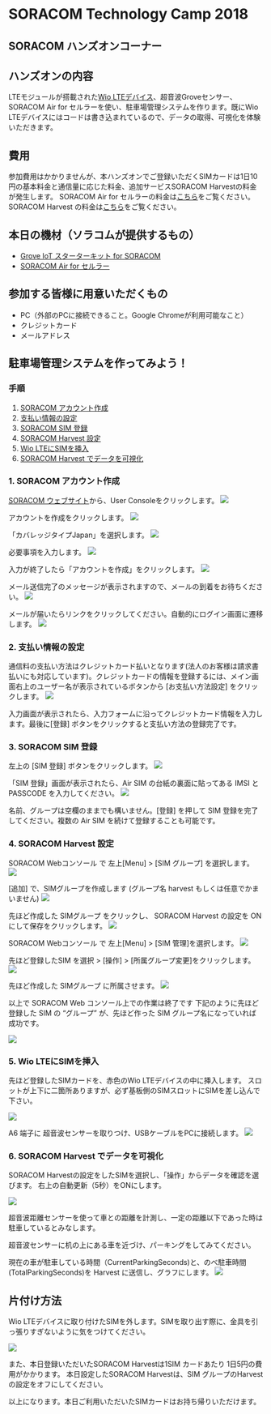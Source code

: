 # SORACOM Technology Camp 2018
## SORACOM ハンズオンコーナー

## ハンズオンの内容
LTEモジュールが搭載された[Wio LTEデバイス](https://soracom.jp/products/wio_lte/)、超音波Groveセンサー、SORACOM Air for セルラーを使い、駐車場管理システムを作ります。既にWio LTEデバイスにはコードは書き込まれているので、データの取得、可視化を体験いただきます。

## 費用
参加費用はかかりませんが、本ハンズオンでご登録いただくSIMカードは1日10円の基本料金と通信量に応じた料金、追加サービスSORACOM Harvestの料金が発生します。
SORACOM Air for セルラーの料金は[こちら](https://soracom.jp/services/air/cellular/price/)をご覧ください。
SORACOM Harvest の料金は[こちら](https://soracom.jp/services/harvest/price/)をご覧ください。

## 本日の機材（ソラコムが提供するもの）
* [Grove IoT スターターキット for SORACOM](https://soracom.jp/products/#grovestarter_kit)
* [SORACOM Air for セルラー](https://soracom.jp/products/sim/plan-d/)

## 参加する皆様に用意いただくもの
* PC（外部のPCに接続できること。Google Chromeが利用可能なこと）
* クレジットカード
* メールアドレス

## 駐車場管理システムを作ってみよう！
### 手順
1. [SORACOM アカウント作成](#handson1)
2. [支払い情報の設定](#handson2)
3. [SORACOM SIM 登録](#handson3)
4. [SORACOM Harvest 設定](#handson4)
5. [Wio LTEにSIMを挿入](#handson5)
6. [SORACOM Harvest でデータを可視化](#handson6)

<h3 id="handson1"> 1. SORACOM アカウント作成</h3>

[SORACOM ウェブサイト](https://soracom.jp/)から、User Consoleをクリックします。
<img src="https://docs.google.com/drawings/d/e/2PACX-1vR7ktcIhkVAi4SHnsxjtNyesTwkcRqyWH13O06P7IDgPTWQgZu90wbMxMucWiHkomr1kZwQ6GcqHD0V/pub?w=921&amp;h=408">

アカウントを作成をクリックします。
<img src="https://docs.google.com/drawings/d/e/2PACX-1vRIbsOZm8KiysVlqsQTR6Yxvxi5XlsIxb2gDxPVwQcFKTav036YROtcOLgVQUlX8kp6zPeG9OOrhmIJ/pub?w=930&amp;h=406">

「カバレッジタイプJapan」を選択します。
<img src="https://docs.google.com/drawings/d/e/2PACX-1vSkgiSvtFlsUQJegTkLPiJVJg8vB0zhlujcxbLJ_2c6bko6Y4GcU_FN9VATHuLuO_I--TWndMYM_iru/pub?w=678&amp;h=261">

必要事項を入力します。
<img src="https://docs.google.com/drawings/d/e/2PACX-1vReb-X0b1hNlM6ncDw7DZtRJOxccL3R9BaTyymLVSSPDV6EXapy-V_L74YOukki1BdUompNAUhhFTaO/pub?w=274&amp;h=667">

入力が終了したら「アカウントを作成」をクリックします。
<img src="https://docs.google.com/drawings/d/e/2PACX-1vQsccaDXfmA0BaSrCXGMdg-LhE0d4pCGo8LtNdd7PtO9hED_unQynsdJJt-k6Rpf3nDrHNPTD_RXew6/pub?w=674&amp;h=329">

メール送信完了のメッセージが表示されますので、メールの到着をお待ちください。
<img src="https://docs.google.com/drawings/d/e/2PACX-1vQ7fBRpDPtkt9VL7lGjgZwSXQsWvWCrKeGcVNGmo3EFdlXP2qUf14Lw6e4Xxco87jCvJLnPJd3HTMM8/pub?w=927&amp;h=351">

メールが届いたらリンクをクリックしてください。自動的にログイン画面に遷移します。
<img src="https://docs.google.com/drawings/d/e/2PACX-1vQ6cRun2KmVkTYV8xCXf0DDG9NdSjBlh-bGhBGvO8lhh7er2IHXr2RdMJEUQopZLwqb1yOgPYekuV4Q/pub?w=620&amp;h=413">

<h3 id="handson2"> 2. 支払い情報の設定</h2>

通信料の支払い方法はクレジットカード払いとなります(法人のお客様は請求書払いにも対応しています)。クレジットカードの情報を登録するには、メイン画面右上のユーザー名が表示されているボタンから [お支払い方法設定] をクリックします。
<img src="https://docs.google.com/drawings/d/e/2PACX-1vQEdcNmOnSQYbaolqmEUN8HF55sstp1DxOvhU_uuckJTDbm4FCHAqlR9--xZ_0v67uRpWharuHS81wC/pub?w=762&amp;h=418">

入力画面が表示されたら、入力フォームに沿ってクレジットカード情報を入力します。最後に[登録] ボタンをクリックすると支払い方法の登録完了です。

<h3 id="handson3"> 3. SORACOM SIM 登録</h3>

左上の [SIM 登録] ボタンをクリックします。
<img src="https://docs.google.com/drawings/d/e/2PACX-1vRNnZLOT3ztm_m3Nbi-ORGtZTgHK-LCthd3onZDiVqJzkics9hksK4_mVlxKkgvlSlqZ4uX9d8hNM1A/pub?w=756&amp;h=310">

「SIM 登録」画面が表示されたら、Air SIM の台紙の裏面に貼ってある IMSI と PASSCODE を入力してください。
<img src="https://docs.google.com/drawings/d/e/2PACX-1vQPQ03CBEX9D4MLwFGK1ubSw49tummvvwOwqtDvoB4QawP7UiVDfBnVGl1F3K8_9-4LsMhNkZr2kPv0/pub?w=509&amp;h=392">

名前、グループは空欄のままでも構いません。[登録] を押して SIM 登録を完了してください。複数の Air SIM を続けて登録することも可能です。

<h3 id="handson4"> 4. SORACOM Harvest 設定</h3>

SORACOM Webコンソール で 左上[Menu] > [SIM グループ] を選択します。
<img src="https://docs.google.com/drawings/d/e/2PACX-1vSn0Zi77g_YUfJPD4SMgpspn-sCiShXibex_Bd288IC5d8-TfFPfCxanjfTdza-7OT5FgQNCuU8UPls/pub?w=691&amp;h=397">

[追加] で、SIMグループを作成します (グループ名 harvest もしくは任意でかまいません)
<img src="https://docs.google.com/drawings/d/e/2PACX-1vSPANZwqx8KjZsVl_gzqv09OKc-i4-CJb1SjrlCiNj6zFN0XM-4ialXN270wHaIgBqYApUjcH1BaUwH/pub?w=639&amp;h=625">


先ほど作成した SIMグループ をクリックし、 SORACOM Harvest の設定を ON にして保存をクリックします。
<img src="https://docs.google.com/drawings/d/e/2PACX-1vQ3JxlDr0DwQ3D_4RNWiMYPBwW3Z-OyftYaNmuM-NIZ0grqn5qgnZvO_gAhCkcQs8nBA7RZ1qeyPlCT/pub?w=867&amp;h=681">

SORACOM Webコンソール で 左上[Menu] > [SIM 管理]を選択します。
<img src="https://docs.google.com/drawings/d/e/2PACX-1vR1p_9PqCjBoB3xh_nEta2grhXZlJI3zyrXOjXjH59Vgq69cD5XbVA3PIppl0X6sNYqM538K8G2iK4U/pub?w=704&amp;h=393">

先ほど登録したSIM を選択 > [操作] > [所属グループ変更]をクリックします。
<img src="https://docs.google.com/drawings/d/e/2PACX-1vR9udoWlimJIJv51_uvGoJ2SxIiOga1VQS09JnCr1gjUXg9LxmDoMH33mAagYZQDDCIUm-9Fn3K8TzB/pub?w=544&amp;h=506">

先ほど作成した SIMグループ に所属させます。
<img src="https://docs.google.com/drawings/d/e/2PACX-1vSlVDzWGlXw6w6CpMhGG5weDgJYzcr2Uo7bXXpMfOG5ZfGX53y7yLVfTBY7DvSvFrm0yL5L_HJlYU2L/pub?w=650&amp;h=336">

以上で SORACOM Web コンソール上での作業は終了です
下記のように先ほど登録した SIM の “グループ” が、先ほど作った SIM グループ名になっていれば成功です。

<img src="https://docs.google.com/drawings/d/e/2PACX-1vQLn4aBcEup1UuMJQ3XZ5oKDasjDtHSfqjvAykYAnK_EU1TbBI9l9HFS19yOoLeaCYh3_YCh6rAy6BO/pub?w=526&amp;h=485">


<h3 id="handson5"> 5. Wio LTEにSIMを挿入</h3>

先ほど登録したSIMカードを、赤色のWio LTEデバイスの中に挿入します。
スロットが上下に二箇所ありますが、必ず基板側のSIMスロットにSIMを差し込んで下さい。

<img src="https://docs.google.com/drawings/d/e/2PACX-1vQnYVov-k_BRy-k_rWqQWwIXq3MwGc4af2EXcC9XuodRuDvwtZPNFLeh11S8lD8_WesE7U9tVJLEIJX/pub?w=512&amp;h=250">

A6 端子に 超音波センサーを取りつけ、USBケーブルをPCに接続します。
<img src="https://docs.google.com/drawings/d/e/2PACX-1vTmSgkyFdnlFKvjEnFdeNzJ6ns8TxHRrnhqkhceZLOFKlyn03NXvuGhMVgh0m7T4N3spOuluOXUb7jY/pub?w=890&amp;h=545">

<h3 id="handson6"> 6. SORACOM Harvest でデータを可視化</h3>

SORACOM Harvestの設定をしたSIMを選択し、「操作」からデータを確認を選びます。
右上の自動更新（5秒）をONにします。

<img src="https://docs.google.com/drawings/d/e/2PACX-1vS5Y8Qmk9BZJgpPQS7zUEyehjqLFjxrMl3qSZ9gEYe9V1GtWqiN4jnznxHlC6zUdNT_X8pk5WnmvCzS/pub?w=438&amp;h=502">

超音波距離センサーを使って車との距離を計測し、一定の距離以下であった時は駐車しているとみなします。

超音波センサーに机の上にある車を近づけ、パーキングをしてみてください。

現在の車が駐車している時間（CurrentParkingSeconds)と、のべ駐車時間(TotalParkingSeconds)を Harvest に送信し、グラフにします。
<img src="https://docs.google.com/drawings/d/e/2PACX-1vQ9cqXuprpSbfIxvj59nnzEX2fvaXtJvNrxCmBT0oquHX_uklZHlbBtCJUx8JlwzDwaPEauX-1xtdMg/pub?w=923&amp;h=432">

## 片付け方法
Wio LTEデバイスに取り付けたSIMを外します。SIMを取り出す際に、金具を引っ張りすぎないように気をつけてください。

<img src="https://docs.google.com/drawings/d/e/2PACX-1vQ3KJI8hNF1CDcFz3hkpgiVtQoPhRPGrKLd3c4_g6wo1KVRIFgW8XPNSCklHZ5KmUmwHsE_hLbIsk-e/pub?w=688&amp;h=696">

また、本日登録いただいたSORACOM Harvestは1SIM カードあたり 1日5円の費用がかかります。
本日設定したSORACOM Harvestは、SIM グループのHarvestの設定をオフにしてください。

以上になります。本日ご利用いただいたSIMカードはお持ち帰りいただけます。
